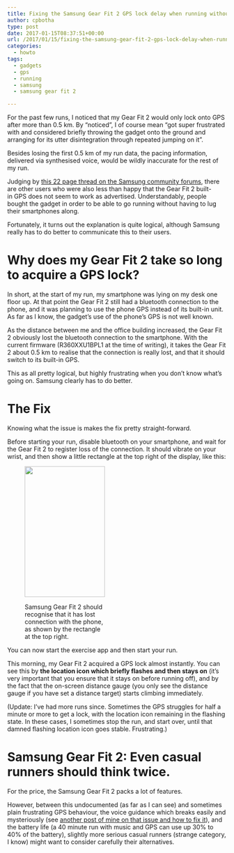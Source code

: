 ```yaml
---
title: Fixing the Samsung Gear Fit 2 GPS lock delay when running without phone
author: cpbotha
type: post
date: 2017-01-15T08:37:51+00:00
url: /2017/01/15/fixing-the-samsung-gear-fit-2-gps-lock-delay-when-running-without-phone/
categories:
  - howto
tags:
  - gadgets
  - gps
  - running
  - samsung
  - samsung gear fit 2

---
```

For the past few runs, I noticed that my Gear Fit 2 would only lock onto GPS after more than 0.5 km. By &#8220;noticed&#8221;, I of course mean &#8220;got super frustrated with and considered briefly throwing the gadget onto the ground and arranging for its utter disintegration through repeated jumping on it&#8221;.

Besides losing the first 0.5 km of my run data, the pacing information, delivered via synthesised voice, would be wildly inaccurate for the rest of my run.

Judging by [this 22 page thread on the Samsung community forums][1], there are other users who were also less than happy that the Gear Fit 2 built-in GPS does not seem to work as advertised. Understandably, people bought the gadget in order to be able to go running without having to lug their smartphones along.

Fortunately, it turns out the explanation is quite logical, although Samsung really has to do better to communicate this to their users.

# Why does my Gear Fit 2 take so long to acquire a GPS lock?

In short, at the start of my run, my smartphone was lying on my desk one floor up. At that point the Gear Fit 2 still had a bluetooth connection to the phone, and it was planning to use the phone GPS instead of its built-in unit. As far as I know, the gadget&#8217;s use of the phone&#8217;s GPS is not well known.

As the distance between me and the office building increased, the Gear Fit 2 obviously lost the bluetooth connection to the smartphone. With the current firmware (R360XXU1BPL1 at the time of writing), it takes the Gear Fit 2 about 0.5 km to realise that the connection is really lost, and that it should switch to its built-in GPS.

This as all pretty logical, but highly frustrating when you don&#8217;t know what&#8217;s going on. Samsung clearly has to do better.

# The Fix

Knowing what the issue is makes the fix pretty straight-forward.

Before starting your run, disable bluetooth on your smartphone, and wait for the Gear Fit 2 to register loss of the connection. It should vibrate on your wrist, and then show a little rectangle at the top right of the display, like this:<figure id="attachment_2749" aria-describedby="caption-attachment-2749" style="width: 184px" class="wp-caption alignnone">

<img data-attachment-id="2749" data-permalink="https://cpbotha.net/2017/01/15/fixing-the-samsung-gear-fit-2-gps-lock-delay-when-running-without-phone/img_20170115_0925427/" data-orig-file="https://cpbotha.net/wp-content/uploads/2017/01/IMG_20170115_0925427.jpg" data-orig-size="2250,3678" data-comments-opened="1" data-image-meta="{&quot;aperture&quot;:&quot;2.2&quot;,&quot;credit&quot;:&quot;&quot;,&quot;camera&quot;:&quot;PRIV&quot;,&quot;caption&quot;:&quot;&quot;,&quot;created_timestamp&quot;:&quot;1484472342&quot;,&quot;copyright&quot;:&quot;&quot;,&quot;focal_length&quot;:&quot;4.75&quot;,&quot;iso&quot;:&quot;676&quot;,&quot;shutter_speed&quot;:&quot;0.033333333333333&quot;,&quot;title&quot;:&quot;&quot;,&quot;orientation&quot;:&quot;1&quot;}" data-image-title="IMG_20170115_0925427" data-image-description="" data-medium-file="https://cpbotha.net/wp-content/uploads/2017/01/IMG_20170115_0925427-184x300.jpg" data-large-file="https://cpbotha.net/wp-content/uploads/2017/01/IMG_20170115_0925427-626x1024.jpg" class="size-medium wp-image-2749" src="https://cpbotha.net/wp-content/uploads/2017/01/IMG_20170115_0925427-184x300.jpg" alt="" width="184" height="300" srcset="https://cpbotha.net/wp-content/uploads/2017/01/IMG_20170115_0925427-184x300.jpg 184w, https://cpbotha.net/wp-content/uploads/2017/01/IMG_20170115_0925427-768x1255.jpg 768w, https://cpbotha.net/wp-content/uploads/2017/01/IMG_20170115_0925427-626x1024.jpg 626w, https://cpbotha.net/wp-content/uploads/2017/01/IMG_20170115_0925427-1200x1962.jpg 1200w" sizes="(max-width: 184px) 85vw, 184px" /><figcaption id="caption-attachment-2749" class="wp-caption-text">Samsung Gear Fit 2 should recognise that it has lost connection with the phone, as shown by the rectangle at the top right.</figcaption></figure> 

You can now start the exercise app and then start your run.

This morning, my Gear Fit 2 acquired a GPS lock almost instantly. You can see this by **the location icon which briefly flashes and then stays on** (it&#8217;s very important that you ensure that it stays on before running off), and by the fact that the on-screen distance gauge (you only see the distance gauge if you have set a distance target) starts climbing immediately.

(Update: I&#8217;ve had more runs since. Sometimes the GPS struggles for half a minute or more to get a lock, with the location icon remaining in the flashing state. In these cases, I sometimes stop the run, and start over, until that damned flashing location icon goes stable. Frustrating.)

# Samsung Gear Fit 2: Even casual runners should think twice.

For the price, the Samsung Gear Fit 2 packs a lot of features.

However, between this undocumented (as far as I can see) and sometimes plain frustrating GPS behaviour, the voice guidance which breaks easily and mysteriously (see [another post of mine on that issue and how to fix it][2]), and the battery life (a 40 minute run with music and GPS can use up 30% to 40% of the battery), slightly more serious casual runners (strange category, I know) might want to consider carefully their alternatives.

 [1]: https://us.community.samsung.com/t5/forums/v3_1/forumtopicpage/board-id/wearabletech/thread-id/464/page/1
 [2]: /2017/01/21/samsung-gear-fit-2-voice-guide-at-intervals-not-working-at-all-the-fix/
